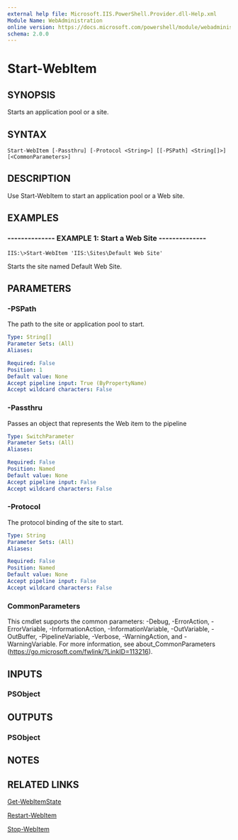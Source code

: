 ```yaml
---
external help file: Microsoft.IIS.PowerShell.Provider.dll-Help.xml
Module Name: WebAdministration
online version: https://docs.microsoft.com/powershell/module/webadministration/start-webitem?view=windowsserver2012-ps&wt.mc_id=ps-gethelp
schema: 2.0.0
---
```


# Start-WebItem

## SYNOPSIS
Starts an application pool or a site.

## SYNTAX

```
Start-WebItem [-Passthru] [-Protocol <String>] [[-PSPath] <String[]>] [<CommonParameters>]
```

## DESCRIPTION
Use Start-WebItem to start an application pool or a Web site.

## EXAMPLES

### -------------- EXAMPLE 1: Start a Web Site --------------
```
IIS:\>Start-WebItem 'IIS:\Sites\Default Web Site'
```

Starts the site named Default Web Site.

## PARAMETERS

### -PSPath
The path to the site or application pool to start.

```yaml
Type: String[]
Parameter Sets: (All)
Aliases: 

Required: False
Position: 1
Default value: None
Accept pipeline input: True (ByPropertyName)
Accept wildcard characters: False
```

### -Passthru
Passes an object that represents the Web item to the pipeline

```yaml
Type: SwitchParameter
Parameter Sets: (All)
Aliases: 

Required: False
Position: Named
Default value: None
Accept pipeline input: False
Accept wildcard characters: False
```

### -Protocol
The protocol binding of the site to start.

```yaml
Type: String
Parameter Sets: (All)
Aliases: 

Required: False
Position: Named
Default value: None
Accept pipeline input: False
Accept wildcard characters: False
```

### CommonParameters
This cmdlet supports the common parameters: -Debug, -ErrorAction, -ErrorVariable, -InformationAction, -InformationVariable, -OutVariable, -OutBuffer, -PipelineVariable, -Verbose, -WarningAction, and -WarningVariable. For more information, see about_CommonParameters (https://go.microsoft.com/fwlink/?LinkID=113216).

## INPUTS

### PSObject

## OUTPUTS

### PSObject

## NOTES

## RELATED LINKS

[Get-WebItemState](./Get-WebItemState.md)

[Restart-WebItem](./Restart-WebItem.md)

[Stop-WebItem](./Stop-WebItem.md)


